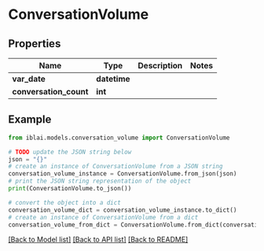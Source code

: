 # ConversationVolume


## Properties

Name | Type | Description | Notes
------------ | ------------- | ------------- | -------------
**var_date** | **datetime** |  | 
**conversation_count** | **int** |  | 

## Example

```python
from iblai.models.conversation_volume import ConversationVolume

# TODO update the JSON string below
json = "{}"
# create an instance of ConversationVolume from a JSON string
conversation_volume_instance = ConversationVolume.from_json(json)
# print the JSON string representation of the object
print(ConversationVolume.to_json())

# convert the object into a dict
conversation_volume_dict = conversation_volume_instance.to_dict()
# create an instance of ConversationVolume from a dict
conversation_volume_from_dict = ConversationVolume.from_dict(conversation_volume_dict)
```
[[Back to Model list]](../README.md#documentation-for-models) [[Back to API list]](../README.md#documentation-for-api-endpoints) [[Back to README]](../README.md)


